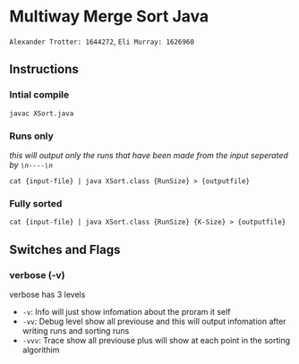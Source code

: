 # Multiway Merge Sort Java

`Alexander Trotter: 1644272`, `Eli Murray: 1626960`

## Instructions

### Intial compile

`javac XSort.java`

### Runs only

_this will output only the runs that have been made from the input seperated by `\n----\n`_

`cat {input-file} | java XSort.class {RunSize} > {outputfile}`

### Fully sorted

`cat {input-file} | java XSort.class {RunSize} {K-Size} > {outputfile}`

## Switches and Flags

### verbose (-v)

verbose has 3 levels

- `-v`: Info will just show infomation about the proram it self
- `-vv`: Debug level show all previouse and this will output infomation after writing runs and sorting runs
- `-vvv`: Trace show all previouse plus will show at each point in the sorting algorithim

